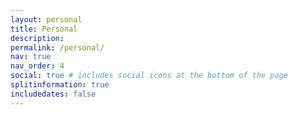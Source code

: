 ```yaml
---
layout: personal
title: Personal
description:
permalink: /personal/
nav: true
nav_order: 4
social: true # includes social icons at the bottom of the page
splitinformation: true
includedates: false
---
```




